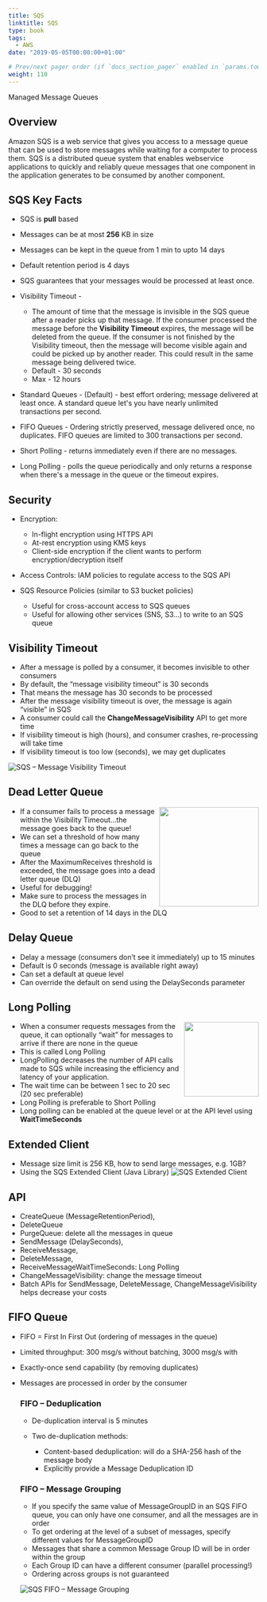 ```yaml
---
title: SQS
linktitle: SQS
type: book
tags:
  - AWS
date: "2019-05-05T00:00:00+01:00"

# Prev/next pager order (if `docs_section_pager` enabled in `params.toml`)
weight: 110
---
```


Managed Message Queues

<!--more-->

## Overview

Amazon SQS is a web service that gives you access to a message queue that can be used to store messages while waiting for a computer to process them.
SQS is a distributed queue system that enables webservice applications to quickly and reliably queue messages that one component in the application generates to be consumed by another component.

## SQS Key Facts

* SQS is **pull** based
* Messages can be at most **256** KB in size
* Messages can be kept in the queue from 1 min to upto 14 days
* Default retention period is 4 days
* SQS guarantees that your messages would be processed at least once.
* Visibility Timeout -
  * The amount of time that the message is invisible in the SQS queue after a reader picks up that message. If the consumer processed the message before the **Visibility Timeout** expires, the message will be deleted from the queue. If the consumer is not finished by the Visibility timeout, then the message will become visible again and could be picked up by another reader. This could result in the same message being delivered twice.
  *   Default - 30 seconds
  *   Max - 12 hours

* Standard Queues - (Default) - best effort ordering; message delivered at least once. A standard queue let's you have nearly unlimited transactions per second.
* FIFO Queues - Ordering strictly preserved, message delivered once, no duplicates. FIFO queues are limited to 300 transactions per second.
* Short Polling - returns immediately even if there are no messages.
* Long Polling - polls the queue periodically and only returns a response when there's a message in the queue or the timeout expires.

## Security

* Encryption:

  * In-flight encryption using HTTPS API
  * At-rest encryption using KMS keys
  * Client-side encryption if the client wants to perform encryption/decryption itself

* Access Controls: IAM policies to regulate access to the SQS API

* SQS Resource Policies (similar to S3 bucket policies)

  * Useful for cross-account access to SQS queues
  * Useful for allowing other services (SNS, S3…) to write to an SQS queue

## Visibility Timeout

* After a message is polled by a consumer, it becomes invisible to other consumers
* By default, the “message visibility timeout” is 30 seconds
* That means the message has 30 seconds to be processed
* After the message visibility timeout is over, the message is again “visible” in SQS
* A consumer could call the **ChangeMessageVisibility** API to get more time
* If visibility timeout is high (hours), and consumer crashes, re-processing will take time
* If visibility timeout is too low (seconds), we may get duplicates

![SQS – Message Visibility Timeout](/images/uploads/sqs-visibility-timeout.PNG)

## Dead Letter Queue

<img align="right" width="200" height="200" src="/images/uploads/sqs-dlq.PNG">

* If a consumer fails to process a message within the Visibility Timeout…the message goes back to the queue!
* We can set a threshold of how many times a message can go back to the queue
* After the MaximumReceives threshold is exceeded, the message goes into a dead letter queue (DLQ)
* Useful for debugging!
* Make sure to process the messages in the DLQ before they expire.
* Good to set a retention of 14 days in the DLQ

## Delay Queue

* Delay a message (consumers don’t see it immediately) up to 15 minutes
* Default is 0 seconds (message is available right away)
* Can set a default at queue level
* Can override the default on send using the DelaySeconds parameter

## Long Polling

<img align="right" width="150" height="150" src="/images/uploads/sqs-long-polling.PNG">

* When a consumer requests messages from the queue, it can optionally “wait” for messages to arrive if there are none in the queue
* This is called Long Polling
* LongPolling decreases the number of API calls made to SQS while increasing the efficiency and latency of your application.
* The wait time can be between 1 sec to 20 sec (20 sec preferable)
* Long Polling is preferable to Short Polling
* Long polling can be enabled at the queue level or at the API level using **WaitTimeSeconds**

## Extended Client

* Message size limit is 256 KB, how to send large messages, e.g. 1GB?
* Using the SQS Extended Client (Java Library)
![SQS Extended Client](/images/uploads/sqs-extended-client.PNG)

## API

* CreateQueue (MessageRetentionPeriod),
* DeleteQueue
* PurgeQueue: delete all the messages in queue
* SendMessage (DelaySeconds),
* ReceiveMessage,
* DeleteMessage,
* ReceiveMessageWaitTimeSeconds: Long Polling
* ChangeMessageVisibility: change the message timeout
* Batch APIs for SendMessage, DeleteMessage, ChangeMessageVisibility helps decrease your costs

## FIFO Queue

* FIFO = First In First Out (ordering of messages in the queue)
* Limited throughput: 300 msg/s without batching, 3000 msg/s with
* Exactly-once send capability (by removing duplicates)
* Messages are processed in order by the consumer

  ### FIFO – Deduplication

  * De-duplication interval is 5 minutes
  * Two de-duplication methods:

    * Content-based deduplication: will do a SHA-256 hash of the message body
    * Explicitly provide a Message Deduplication ID

  ### FIFO – Message Grouping

  * If you specify the same value of MessageGroupID in an SQS FIFO queue, you can only have one consumer, and all the messages are in order
  * To get ordering at the level of a subset of messages, specify different values for MessageGroupID
  * Messages that share a common Message Group ID will be in order within the group
  * Each Group ID can have a different consumer (parallel processing!)
  * Ordering across groups is not guaranteed

  ![SQS FIFO – Message Grouping](/images/uploads/sqs-fifo-message-grouping.PNG)
